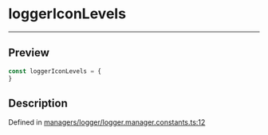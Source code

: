 

# loggerIconLevels

<div class="api-docs__separator" data-reactroot="">

---

</div><div class="api-docs__section">

## Preview

</div><div class="api-docs__preview var">

```ts
const loggerIconLevels = {
}
```

</div><div class="api-docs__section">

## Description

</div><div class="api-docs__description"><span class="api-docs__do-not-parse">



</span></div><p class="api-docs__definition">

Defined in [managers/logger/logger.manager.constants.ts:12](https://github.com/BetterTyped/hyper-fetch/blob/d6c03b85/packages/core/src/managers/logger/logger.manager.constants.ts#L12)

</p>
